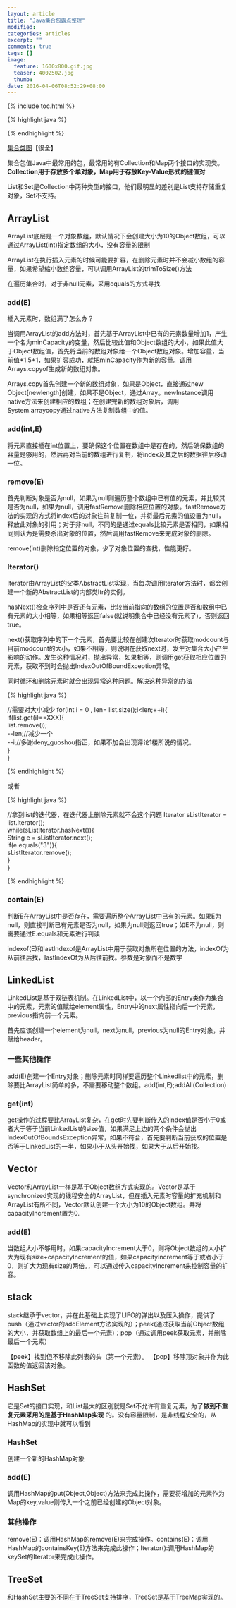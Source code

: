 ```yaml
---
layout: article
title: "Java集合包露点整理"
modified:
categories: articles
excerpt: ""
comments: true
tags: []
image: 
  feature: 1600x800.gif.jpg
  teaser: 4002502.jpg
  thumb:
date: 2016-04-06T08:52:29+08:00
---
```


{% include toc.html %}

{% highlight java %}

{% endhighlight %}

[集合类图](http://www.cnblogs.com/xwdreamer/archive/2012/05/30/2526822.html)【很全】

集合包值Java中最常用的包，最常用的有Collection和Map两个接口的实现类。**Collection用于存放多个单对象，Map用于存放Key-Value形式的键值对**

List和Set是Collection中两种类型的接口，他们最明显的差别是List支持存储重复对象，Set不支持。

## ArrayList

ArrayList底层是一个对象数组，默认情况下会创建大小为10的Object数组，可以通过ArrayList(int)指定数组的大小，没有容量的限制

ArrayList在执行插入元素的时候可能要扩容，在删除元素时并不会减小数组的容量，如果希望缩小数组容量，可以调用ArrayList的trimToSize()方法

在遍历集合时，对于非null元素，采用equals的方式寻找

### add(E)

插入元素时，数组满了怎么办？

当调用ArrayList的add方法时，首先基于ArrayList中已有的元素数量增加1，产生一个名为minCapacity的变量，然后比较此值和Object数组的大小，如果此值大于Object数组值，首先将当前的数组对象给一个Object数组对象。增加容量，当前值*1.5+1，如果扩容成功，就把minCapacity作为新的容量。调用Arrays.copyof生成新的数组对象。

Arrays.copy首先创建一个新的数组对象，如果是Object，直接通过new Object[newlength]创建，如果不是Object，通过Array。newInstance调用native方法来创建相应的数组；在创建完新的数组对象后，调用System.arraycopy通过native方法复制数组中的值。

### add(int,E)

将元素直接插在int位置上，要确保这个位置在数组中是存在的，然后确保数组的容量是够用的，然后再对当前的数组进行复制，将index及其之后的数据往后移动一位。

### remove(E)

首先判断对象是否为null，如果为null则遍历整个数组中已有值的元素，并比较其是否为null，如果为null，调用fastRemove删除相应位置的对象。fastRemove方法的实现的方式将index后的对象往前复制一位，并将最后元素的值设置为null，释放此对象的引用；对于非null，不同的是通过equals比较元素是否相同，如果相同则认为是需要杀出对象的位置，然后调用fastRemove来完成对象的删除。

remove(int)删除指定位置的对象，少了对象位置的查找，性能更好。

### Iterator()

Iterator由ArrayList的父类AbstractList实现，当每次调用Iterator方法时，都会创建一个新的AbstractList的内部类Itr的实例。

hasNext()检查序列中是否还有元素，比较当前指向的数组的位置是否和数组中已有元素的大小相等，如果相等返回false(就说明集合中已经没有元素了)，否则返回true。

next()获取序列中的下一个元素，首先要比较在创建次Iterator时获取modcount与目前modcount的大小，如果不相等，则说明在获取next时，发生对集合大小产生影响的动作。发生这种情况时，抛出异常，如果相等，则调用get获取相应位置的元素，获取不到时会抛出IndexOutOfBoundException异常。

同时循环和删除元素时就会出现异常这种问题。解决这种异常的办法

{% highlight java %}

//需要对大小减少
for(int i = 0 , len= list.size();i<len;++i){  
  if(list.get(i)==XXX){  
       list.remove(i);  
       --len;//减少一个  
       --i;//多谢deny_guoshou指正，如果不加会出现评论1楼所说的情况。  
 }  
}  

{% endhighlight %}


或者

{% highlight java %}

//拿到list的迭代器，在迭代器上删除元素就不会这个问题
Iterator<String> sListIterator = list.iterator();  
while(sListIterator.hasNext()){  
    String e = sListIterator.next();  
    if(e.equals("3")){  
   		 sListIterator.remove();  
    }  
} 

{% endhighlight %}

### contain(E)

判断E在ArrayList中是否存在，需要遍历整个ArrayList中已有的元素。如果E为null，则直接判断已有元素是否为null，如果为null则返回true；如E不为null，则需要通过E.equals和元素进行判读

indexof(E)和lastIndexof是ArrayList中用于获取对象所在位置的方法，indexOf为从前往后找，lastIndexOf为从后往前找。参数是对象而不是数字

## LinkedList

LinkedList是基于双链表机制。在LinkedList中，以一个内部的Entry类作为集合中的元素，元素的值赋给element属性，Entry中的next属性指向后一个元素，previous指向前一个元素。

首先应该创建一个element为null，next为null，previous为null的Entry对象，并赋给header。

### 一些其他操作

add(E)创建一个Entry对象；删除元素时同样要遍历整个Linkedlist中的元素，删除要比ArrayList简单的多，不需要移动整个数组。add(int,E);addAll(Collection)

### get(int)

get操作的过程要比ArrayList复杂，在get时先要判断传入的index值是否小于0或者大于等于当前LinkedList的size值，如果满足上边的两个条件会抛出IndexOutOfBoundsException异常，如果不符合，首先要判断当前获取的位置是否等于LinkedList的一半，如果小于从头开始找，如果大于从后开始找。

## Vector

Vector和ArrayList一样是基于Object数组方式实现的。Vector是基于synchronized实现的线程安全的ArrayList，但在插入元素时容量的扩充机制和ArrayList有所不同，Vector默认创建一个大小为10的Object数组。并将capacityIncrement置为0.

### add(E)

当数组大小不够用时，如果capacityIncrement大于0，则将Object数组的大小扩大为现有size+capacityIncrement的值，如果capacityIncrement等于或者小于0，则扩大为现有size的两倍。，可以通过传入capacityIncrement来控制容量的扩容。

## stack

stack继承于vector，并在此基础上实现了LIFO的弹出以及压入操作，提供了push（通过vector的addElement方法实现的）；peek(通过获取当前Object数组的大小，并获取数组上的最后一个元素)；pop（通过调用peek获取元素，并删除最后一个元素）

【peek】找到但不移除此列表的头（第一个元素）。 
【pop】移除顶对象并作为此函数的值返回该对象。

## HashSet

它是Set的接口实现，和List最大的区别就是Set不允许有重复元素，为了**做到不重复元素采用的是基于HashMap实现**
的。没有容量限制，是非线程安全的，从HashMap的实现中就可以看到

### HashSet

创建一个新的HashMap对象

### add(E)

调用HashMap的put(Object,Object)方法来完成此操作，需要将增加的元素作为Map的key,value则传入一个之前已经创建的Object对象。

### 其他操作

remove(E)：调用HashMap的remove(E)来完成操作。contains(E)：调用HashMap的containsKey(E)方法来完成此操作；Iterator():调用HashMap的keySet的Iterator来完成此操作。

## TreeSet

和HashSet主要的不同在于TreeSet支持排序，TreeSet是基于TreeMap实现的。

